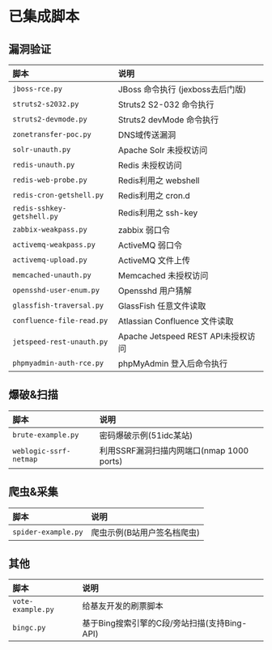 # 已集成脚本

漏洞验证 
----
|脚本|说明|
|:---|:---|
|`jboss-rce.py`       | JBoss 命令执行 (jexboss去后门版) |  
|`struts2-s2032.py`   | Struts2 S2-032 命令执行 | 
|`struts2-devmode.py` | Struts2 devMode 命令执行 |
|`zonetransfer-poc.py`| DNS域传送漏洞 |
|`solr-unauth.py`     | Apache Solr 未授权访问 |
|`redis-unauth.py`    | Redis 未授权访问 |
|`redis-web-probe.py`| Redis利用之 webshell|
|`redis-cron-getshell.py`| Redis利用之 cron.d|
|`redis-sshkey-getshell.py`| Redis利用之 ssh-key|
|`zabbix-weakpass.py`  | zabbix 弱口令|
|`activemq-weakpass.py`    | ActiveMQ 弱口令 |
|`activemq-upload.py`    | ActiveMQ 文件上传 |
|`memcached-unauth.py`    | Memcached 未授权访问 |
|`opensshd-user-enum.py`| Opensshd 用户猜解 |
|`glassfish-traversal.py`| GlassFish 任意文件读取|
|`confluence-file-read.py`| Atlassian Confluence 文件读取 |
|`jetspeed-rest-unauth.py`|Apache Jetspeed REST API未授权访问|
|`phpmyadmin-auth-rce.py` | phpMyAdmin 登入后命令执行|

爆破&扫描 
-----
|脚本|说明|
|:---|:---|
|`brute-example.py`    |密码爆破示例(51idc某站)|
|`weblogic-ssrf-netmap`|利用SSRF漏洞扫描内网端口(nmap 1000 ports)|
  
爬虫&采集
-----
|脚本|说明|
|:---|:---|
|`spider-example.py`   |爬虫示例(B站用户签名档爬虫)|  
  
其他
---
|脚本|说明|
|:---|:---|
|`vote-example.py`     |给基友开发的刷票脚本|  
|`bingc.py`            |基于Bing搜索引擎的C段/旁站扫描(支持Bing-API)|  
  
  